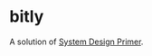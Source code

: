 # bitly

A solution of [System Design Primer](https://github.com/donnemartin/system-design-primer/blob/master/solutions/system_design/pastebin/README.md).
